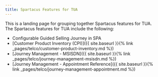 ```yaml
---
title: Spartacus Features for TUA
---
```


This is a landing page for grouping together Spartacus features for TUA. The Spartacus features for TUA include the following:

- Configurable Guided Selling Journey in SPA
- [Customer Product Inventory (CPI)]({{ site.baseurl }}{% link _pages/telco/customer-product-inventory.md %})
- [Journey Management - MSISDN]({{ site.baseurl }}{% link _pages/telco/journey-management-msisdn.md %})
- [Journey Management - Appointment Reference]({{ site.baseurl }}{% link _pages/telco/journey-management-appointment.md %})
